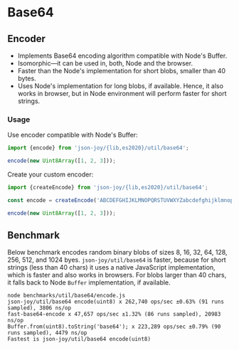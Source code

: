 # Base64


## Encoder

- Implements Base64 encoding algorithm compatible with Node's Buffer.
- Isomorphic&mdash;it can be used in, both, Node and the browser.
- Faster than the Node's implementation for short blobs, smaller than 40 bytes.
- Uses Node's implementation for long blobs, if available. Hence, it also works
  in browser, but in Node environment will perform faster for short strings.


### Usage

Use encoder compatible with Node's Buffer:

```ts
import {encode} from 'json-joy/{lib,es2020}/util/base64';

encode(new Uint8Array([1, 2, 3]));
```

Create your custom encoder:

```ts
import {createEncode} from 'json-joy/{lib,es2020}/util/base64';

const encode = createEncode('ABCDEFGHIJKLMNOPQRSTUVWXYZabcdefghijklmnopqrstuvwxyz0123456789+_');

encode(new Uint8Array([1, 2, 3]));
```


## Benchmark

Below benchmark encodes random binary blobs of sizes 8, 16, 32, 64, 128, 256, 512, and 1024 byes.
`json-joy/util/base64` is faster, because for short strings (less than 40 chars) it uses a
native JavaScript implementation, which is faster and also works in browsers. For blobs larger
than 40 chars, it falls back to Node `Buffer` implementation, if available.

```
node benchmarks/util/base64/encode.js
json-joy/util/base64 encode(uint8) x 262,740 ops/sec ±0.63% (91 runs sampled), 3806 ns/op
fast-base64-encode x 47,657 ops/sec ±1.32% (86 runs sampled), 20983 ns/op
Buffer.from(uint8).toString('base64'); x 223,289 ops/sec ±0.79% (90 runs sampled), 4479 ns/op
Fastest is json-joy/util/base64 encode(uint8)
```
